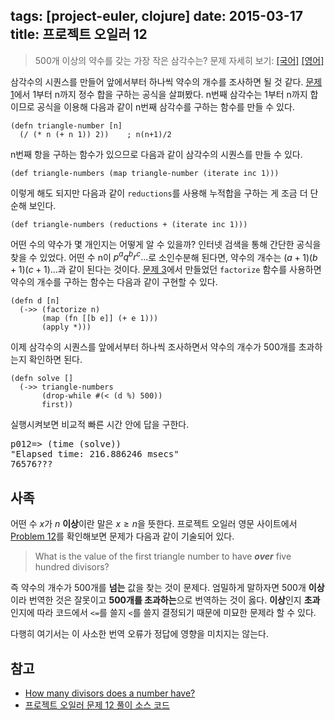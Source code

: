tags: [project-euler, clojure]
date: 2015-03-17
title: 프로젝트 오일러 12
---
> 500개 이상의 약수를 갖는 가장 작은 삼각수는?
> 문제 자세히 보기: [[국어]](http://euler.synap.co.kr/prob_detail.php?id=12) [[영어]](https://projecteuler.net/problem=12)

삼각수의 시퀀스를 만들어 앞에서부터 하나씩 약수의 개수를 조사하면 될 것 같다. [문제 1](/2015/01/01/project-euler-001/)에서 1부터 n까지 정수 합을 구하는 공식을 살펴봤다. n번째 삼각수는 1부터 n까지 합이므로 공식을 이용해 다음과 같이 n번째 삼각수를 구하는 함수를 만들 수 있다.<!--more-->

```[clojure]
(defn triangle-number [n]
  (/ (* n (+ n 1)) 2))    ; n(n+1)/2
```

n번째 항을 구하는 함수가 있으므로 다음과 같이 삼각수의 시퀀스를 만들 수 있다.

```[clojure]
(def triangle-numbers (map triangle-number (iterate inc 1)))
```

이렇게 해도 되지만 다음과 같이 `reductions`를 사용해 누적합을 구하는 게 조금 더 단순해 보인다.

```[clojure]
(def triangle-numbers (reductions + (iterate inc 1)))
```

어떤 수의 약수가 몇 개인지는 어떻게 알 수 있을까? 인터넷 검색을 통해 간단한 공식을 찾을 수 있었다. 어떤 수 n이 $p^a q^b r^c...$로 소인수분해 된다면, 약수의 개수는 $(a+1)(b+1)(c+1)...$과 같이 된다는 것이다. [문제 3](/2015/01/11/project-euler-003/)에서 만들었던 `factorize` 함수를 사용하면 약수의 개수를 구하는 함수는 다음과 같이 구현할 수 있다.

```[clojure]
(defn d [n]
  (->> (factorize n)
       (map (fn [[b e]] (+ e 1)))
       (apply *)))
```

이제 삼각수의 시퀀스를 앞에서부터 하나씩 조사하면서 약수의 개수가 500개를 초과하는지 확인하면 된다.

```[clojure]
(defn solve []
  (->> triangle-numbers
       (drop-while #(< (d %) 500))
       first))
```

실행시켜보면 비교적 빠른 시간 안에 답을 구한다.

<pre class="console">
p012=> (time (solve))
"Elapsed time: 216.886246 msecs"
76576???
</pre>

## 사족
어떤 수 $x$가 $n$ **이상**이란 말은 $x \ge n$을 뜻한다. 프로젝트 오일러 영문 사이트에서 [Problem 12](https://projecteuler.net/problem=12)를 확인해보면 문제가 다음과 같이 기술되어 있다.

> What is the value of the first triangle number to have ***over*** five hundred divisors?

즉 약수의 개수가 500개를 **넘는** 값을 찾는 것이 문제다. 엄밀하게 말하자면 500개 **이상**이라 번역한 것은 잘못이고 **500개를 초과하는**으로 번역하는 것이 옳다. **이상**인지 **초과**인지에 따라 코드에서 `<=`를 쓸지 `<`를 쓸지 결정되기 때문에 미묘한 문제라 할 수 있다.

다행히 여기서는 이 사소한 번역 오류가 정답에 영향을 미치지는 않는다.

## 참고
* [How many divisors does a number have?](http://mathschallenge.net/library/number/number_of_divisors)
* [프로젝트 오일러 문제 12 풀이 소스 코드](https://github.com/ntalbs/euler/blob/master/src/p012.clj)
